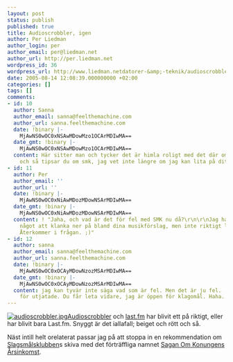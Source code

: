 ```yaml
---
layout: post
status: publish
published: true
title: Audioscrobbler, igen
author: Per Liedman
author_login: per
author_email: per@liedman.net
author_url: http://per.liedman.net
wordpress_id: 36
wordpress_url: http://www.liedman.netdatorer-&amp;-teknik/audioscrobbler,-igen/
date: 2005-08-14 12:08:39.000000000 +02:00
categories: []
tags: []
comments:
- id: 10
  author: Sanna
  author_email: sanna@feelthemachine.com
  author_url: sanna.feelthemachine.com
  date: !binary |-
    MjAwNS0wOC0xNSAwMDowMzo1OCArMDIwMA==
  date_gmt: !binary |-
    MjAwNS0wOC0xNSAwMDowMzo1OCArMDIwMA==
  content: Här sitter man och tycker det är himla roligt med det där om Lost in Translation,
    och så tipsar du om smk, jag vet inte längre om jag kan lita på ditt omdöme. ;)
- id: 11
  author: Per
  author_email: ''
  author_url: ''
  date: !binary |-
    MjAwNS0wOC0xNiAwMDozMDowNSArMDIwMA==
  date_gmt: !binary |-
    MjAwNS0wOC0xNiAwMDozMDowNSArMDIwMA==
  content: ! "Jaha, och vad är det för fel med SMK nu då?\r\n\r\nJag har försökt hitta
    något att klanka ner på bland dina musikförslag, men inte riktigt lyckats ännu.
    Återkommer i frågan. ;)"
- id: 12
  author: sanna
  author_email: sanna@feelthemachine.com
  author_url: sanna.feelthemachine.com
  date: !binary |-
    MjAwNS0wOC0xOCAyMDowNzozMSArMDIwMA==
  date_gmt: !binary |-
    MjAwNS0wOC0xOCAyMDowNzozMSArMDIwMA==
  content: jag kan tyvär inte säga vad som är fel. Men det är ju fel. ;D Dom är alldeles
    för utjatade. Du får leta vidare, jag är öppen för klagomål. Haha.
---
```

<a href='http://per.liedman.net/wp-content/uploads/2007/05/audioscrobbler.jpg' title='audioscrobbler.jpg'><img src='http://per.liedman.net/wp-content/uploads/2007/05/audioscrobbler.thumbnail.jpg' alt='audioscrobbler.jpg' class="right"/></a><a href="http://www.audioscrobbler.com">Audioscrobbler</a> och <a href="http://www.last.fm">last.fm</a> har blivit ett på riktigt, eller har blivit bara Last.fm. Snyggt är det iallafall; beiget och rött och så.

Näst intill helt orelaterat passar jag på att stoppa in en rekommendation om <a href="http://smk.just.nu/">Slagsmålsklubben</a>s skiva med det förträffliga namnet <a href="http://biphome.spray.se/hatahund/smk/album_stor.jpg">Sagan Om Konungens Årsinkomst</a>.
